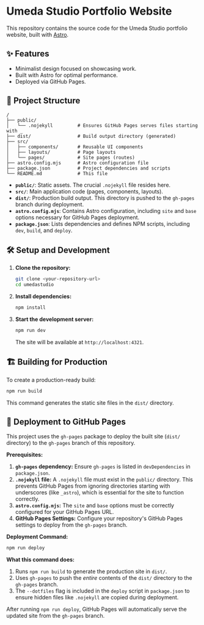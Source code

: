 # Umeda Studio Portfolio Website

This repository contains the source code for the Umeda Studio portfolio website, built with [Astro](https://astro.build/).

## ✨ Features

- Minimalist design focused on showcasing work.
- Built with Astro for optimal performance.
- Deployed via GitHub Pages.

## 🚀 Project Structure

```text
/
├── public/
│   └── .nojekyll         # Ensures GitHub Pages serves files starting with _
├── dist/                 # Build output directory (generated)
├── src/
│   ├── components/       # Reusable UI components
│   ├── layouts/          # Page layouts
│   └── pages/            # Site pages (routes)
├── astro.config.mjs      # Astro configuration file
├── package.json          # Project dependencies and scripts
└── README.md             # This file
```

- **`public/`**: Static assets. The crucial `.nojekyll` file resides here.
- **`src/`**: Main application code (pages, components, layouts).
- **`dist/`**: Production build output. This directory is pushed to the `gh-pages` branch during deployment.
- **`astro.config.mjs`**: Contains Astro configuration, including `site` and `base` options necessary for GitHub Pages deployment.
- **`package.json`**: Lists dependencies and defines NPM scripts, including `dev`, `build`, and `deploy`.

## 🛠️ Setup and Development

1.  **Clone the repository:**
    ```bash
    git clone <your-repository-url>
    cd umedastudio
    ```
2.  **Install dependencies:**
    ```bash
    npm install
    ```
3.  **Start the development server:**
    ```bash
    npm run dev
    ```
    The site will be available at `http://localhost:4321`.

## 🏗️ Building for Production

To create a production-ready build:

```bash
npm run build
```

This command generates the static site files in the `dist/` directory.

## 🚀 Deployment to GitHub Pages

This project uses the `gh-pages` package to deploy the built site (`dist/` directory) to the `gh-pages` branch of this repository.

**Prerequisites:**

1.  **`gh-pages` dependency:** Ensure `gh-pages` is listed in `devDependencies` in `package.json`.
2.  **`.nojekyll` file:** A `.nojekyll` file must exist in the `public/` directory. This prevents GitHub Pages from ignoring directories starting with underscores (like `_astro`), which is essential for the site to function correctly.
3.  **`astro.config.mjs`:** The `site` and `base` options must be correctly configured for your GitHub Pages URL.
4.  **GitHub Pages Settings:** Configure your repository's GitHub Pages settings to deploy from the `gh-pages` branch.

**Deployment Command:**

```bash
npm run deploy
```

**What this command does:**

1.  Runs `npm run build` to generate the production site in `dist/`.
2.  Uses `gh-pages` to push the *entire* contents of the `dist/` directory to the `gh-pages` branch.
3.  The `--dotfiles` flag is included in the `deploy` script in `package.json` to ensure hidden files like `.nojekyll` are copied during deployment.

After running `npm run deploy`, GitHub Pages will automatically serve the updated site from the `gh-pages` branch.
